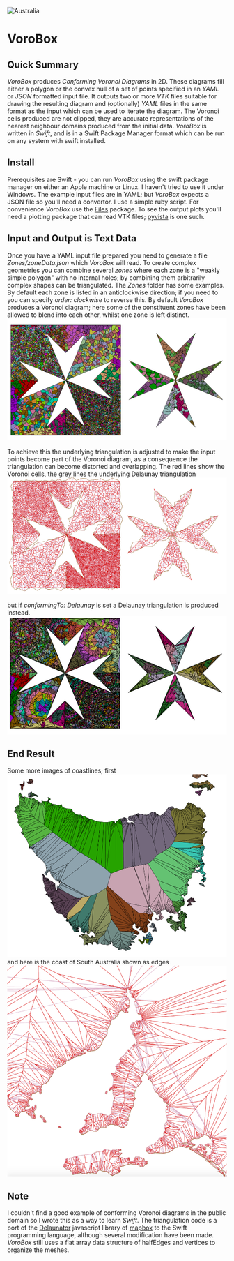 ![Australia](./img/Australia.patching)

# VoroBox

## Quick Summary

*VoroBox* produces *Conforming Voronoi Diagrams* in 2D. These diagrams fill either a polygon or the convex hull of a set of points specified in an *YAML* or *JSON* formatted input file. It outputs two or more *VTK* files suitable for drawing the resulting diagram and (optionally) *YAML* files in the same format as the input which can be used to iterate the diagram. The Voronoi cells produced are not clipped, they are accurate representations of the nearest neighbour domains produced from the initial data. *VoroBox* is written in *Swift*, and is in a Swift Package Manager format which can be run on any system with swift installed. 

## Install

Prerequisites are Swift - you can run *VoroBox* using the swift package manager on either an Apple machine or Linux. I haven't tried to use it under Windows. The example input files are in YAML; but *VoroBox* expects a JSON file so you'll need a convertor. I use a simple ruby script. For convenience *VoroBox* use the [Files](https://github.com/JohnSundell/Files) package. To see the output plots you'll need a plotting package that can read VTK files; [pyvista](https://www.pyvista.org/) is one such.

## Input and Output is Text Data

Once you have a YAML input file prepared you need to generate a file *Zones/zoneData.json* which *VoroBox* will read.
To create complex geometries you can combine several *zones* where each zone is a "weakly simple polygon" with no internal holes; by combining them arbitrarily complex shapes can be triangulated. The *Zones* folder has some examples.
By default each zone is listed in an anticlockwise direction; if you need to you can specify *order: clockwise* to reverse this. By default *VoroBox* produces a Voronoi diagram; here some of the constituent zones have been allowed to blend into each other, whilst one zone is left distinct.
![Maltese Cross Voronoi Diagram](./img/Maltese_Voronoi_Diagram.png)

To achieve this the underlying triangulation is adjusted to make the input points become part of the Voronoi diagram, as
a consequence the triangulation can become distorted and overlapping. The red lines show the Voronoi cells, the grey lines the underlying Delaunay triangulation
![Maltese Cross Edges](./img/Maltese_Voronoi_Edges.png)


but if *conformingTo: Delaunay* is set a Delaunay triangulation is produced instead.
![Maltese Cross Triangulation](./img/Maltese_Delaunay_Triangulation.png)

<!--
A quick outline of the process is as follows;
?? list ??
- Write a Yaml file describing the geometry as a set of Weakly Simple Polygons; they should be ordered in an anticlockwise direction, but the directive *order:clockwise* can override that
- Generate a JSON file from the YAML file
- 1 - Parse the input JSON file and note all the points to be added in the *Triangulation.coords* array,
- 2 - Obtain a set of polygons with associated properties. Index *z* of each zone points the vertex *v = zoneIndices[z]* which in turn describes the point _[Triangulation.coords[2 * v], Triangulation.coords[2 * v + 1]]_
- 3 - Break each of these weakly simple polygons into a (usually larger) set of convex zones
- 4 - Apply the Circle-Sweep algorithm to generate the Delaunay Triangulation and the convex hull for each convex zone.
- 5 - Join all the convex zones, noting whether these should be blended or distinct to produce an overall Delaunay triangulation. For conformingTo: Delaunay VoroBox is finished - go to step 12.

- 6 - If conformingTo: Voronoi start modifying the triangulation so that the resulting Voronoi diagram includes the specified perimeter points - instead of them being included by the triangulation. First locate a generator point for each corner angle of the input zones. This is located at the mid-point between the corner and the centre of the smallest triangle incircle found at each corner. (picture)
- 7 -  Use the generator point to specify three constructor points per corner; one is the generator and two are reflections of the generator in the sides of the polygon. Altogther there are four possible constructor points, two inside and two outside each corner. For reflex corners the two external points are equal, for convex corners the two internal points are equal. As corners become more and more collinear the points all converge the the corner itself, so that on a collinear point only one point remains.
- 8 - Add the new constructor points.
- 9 - Remove the original corner vertices from the triangulation, including ones now collinear.
- 10 - Ensure the triangulation is still a Delaunay triangulation (albeit one that is now possible overlapping in places)
- 11 - Add image points along all the edges of the active zones which force all circumcentres to lie on the edges. -->

## End Result

Some more images of coastlines; first
![Tasmania](./img/Tasmania.png)
and here is the coast of South Australia shown as edges
![South Australia](./img/South_Australia.png)


## Note

I couldn't find a good example of conforming Voronoi diagrams in the public domain so I wrote this as a way to learn *Swift*. The triangulation code is a port of the [Delaunator](https://github.com/mapbox/delaunator) javascript library of [mapbox](https://github.com/mapbox) to the Swift programming language, although several modification have been made. *VoroBox* still uses a flat array data structure of halfEdges and vertices to organize the meshes.
